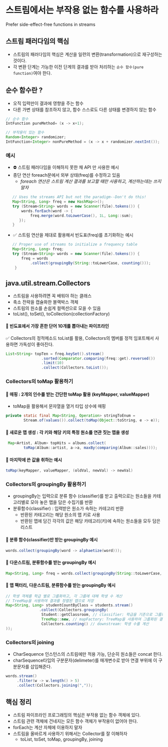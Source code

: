 # 스트림에서는 부작용 없는 함수를 사용하라
Prefer side-effect-free functions in streams

## 스트림 패러다임의 핵심
- 스트림의 패러다임의 핵심은 계산을 일련의 변환(transformation)으로 재구성하는 것이다.
- 각 변환 단계는 가능한 이전 단계의 결과를 받아 처리하는 `순수 함수(pure function)`여야 한다.

## 순수 함수란 ?
- 오직 입력만이 결과에 영향을 주는 함수
- 다른 가변 상태를 참조하지 않고, 함수 스스로도 다른 상태를 변경하지 않는 함수
   
``` java
// 순수 함수
IntFunction pureMethod= (x -> x+1);

// 부작용이 있는 함수
Random<Integer> randomizer;
IntFunction<Integer> nonPureMethod = (x -> x + randomizer.nextInt());
```

### 예시
- ⛔️ 스트림 패러다임을 이해하지 못한 채 API 만 사용한 예시  
- 종단 연산 foreach문에서 외부 상태(freq)를 수정하고 있음 
  - *foreach 연산은 스트림 계산 결과를 보고할 때만 사용하고, 계산하는데는 쓰지 말자*
```java
   // Uses the streams API but not the paradigm--Don't do this!
   Map<String, Long> freq = new HashMap<>();
   try (Stream<String> words = new Scanner(file).tokens()) {
       words.forEach(word -> {
           freq.merge(word.toLowerCase(), 1L, Long::sum);
      });
   }
```
- ✅ 스트림 연산을 제대로 활용해서 빈도표(freq)를 초기화하는 예시
```java
   // Proper use of streams to initialize a frequency table
   Map<String, Long> freq;
   try (Stream<String> words = new Scanner(file).tokens()) {
       freq = words
           .collect(groupingBy(String::toLowerCase, counting()));
    }
```

## java.util.stream.Collectors
- 스트림을 사용하려면 꼭 배워야 하는 클래스
- 축소 전략을 캡슐화한 블랙박스 객체
- 스트림의 원소를 손쉽게 컬렉션으로 모을 수 있음
- toList(), toSet(), toCollection(collectionFactory)

#### 📍 빈됴표에서 가장 흔한 단어 10개를 뽑아내는 파이프라인
✅ Collectors의 정적메소드 toList를 활용, Collectors의 멤버를 정적 임포트해서 사용하면 가독성이 좋아진다. 
``` java
List<String> topTen = freq.keySet().stream()
                .sorted(Comparator.comparing(freq::get).reversed()) 
                .limit(10)
                .collect(Collectors.toList());
```

### Collectors의 toMap 활용하기
#### 📍 매핑 : 2개의 인수를 받는 간단한 toMap 활용 (keyMapper, valueMapper)
- toMap을 활용해서 문자열을 열거 타입 상수에 매핑
``` java
private static final Map<String, Operation> stringToEnum =
        Stream.of(values()).collect(toMap(Object::toString, e -> e));
```
#### 📍 새로운 맵 생성 : 각 키와 해당 키의 특정 원소를 연관 짓는 맵을 생성
``` java
 Map<Artist, Album> topHits = albums.collect(
        toMap(Album::artist, a->a, maxBy(comparing(Album::sales))));
```
#### 📍 마지막에 쓴 값을 취하는 예시
``` java
toMap(keyMapper, valueMapper, (oldVal, newVal) -> newVal)
```

### Collectors의 groupingBy 활용하기
- groupingBy는 입력으로 분류 함수 (classifier)를 받고 출력으로는 원소들을 카테고리별로 모아 놓은 맵을 담은 수집기를 반환
- 분류함수(classifier) : 입력받은 원소가 속하는 카테고리 반환
  - 반환된 카테고리는 해당 원소의 맵 키로 사용
  - 반환된 맵에 담긴 각각의 값은 해당 카테고리(키)에 속하는 원소들을 모두 담은 리스트

#### 📍 분류 함수(classifier)만 받는 groupingBy 예시
``` java
words.collect(groupingBy(word -> alphaetize(word)));
```
#### 📍 다운스트림, 분류함수를 받는 groupingBy 예시
``` java
Map<String, Long> freq = words.collect(groupingBy(String::toLowerCase, counting());
```
#### 📍 맵 팩터리, 다운스트림, 분류함수를 받는 groupingBy 예시
``` java
// 학생 객체를 학급 별로 그룹화하고, 각 그룹에 대해 학생 수 계산
// TreeMap을 사용하여 결과를 정렬된 맵으로 저장
Map<String, Long> studentCountByClass = students.stream()
               .collect(Collectors.groupingBy(
                Student::getClassroom, // classifier: 학급을 기준으로 그룹화
                TreeMap::new, // mapFactory: TreeMap을 사용하여 그룹화된 결과 저장
                Collectors.counting() // downstream: 학생 수를 계산
));
```

### Collectors의 joining
- CharSequence 인스턴스의 스트림에만 적용 가능, 단순히 원소들은 concat 한다.
- charSequence타입의 구분문자(delimeter)를 매개변수로 받아 연결 부위에 이 구분문자를 삽입해준다.
``` java
words.stream()
     .filter(w -> w.length() > 5)
     .collect(Collectors.joining(","));
```

## 핵심 정리 
- 스트림 파이프라인 프로그래밍의 핵심은 부작용 없는 함수 객체에 있다.
- 스트림 관련 객체에 건네지는 모든 함수 객체가 부작용이 없어야 한다.
- forEach는 계산 자체에 이용하지 말자
- 스트림을 올바르게 사용하기 위해서는 Collector를 잘 이해하자
    - toList, toSet, toMap, groupingBy, joining 



